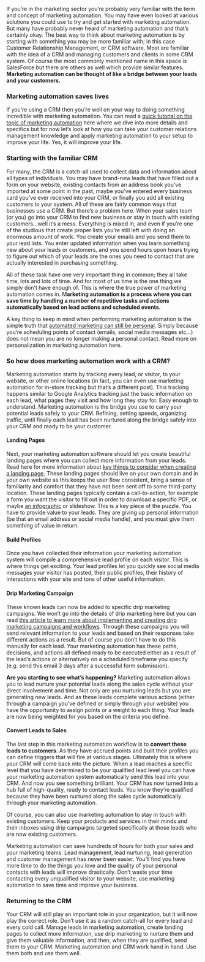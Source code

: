 If you’re in the marketing sector you’re probably very familiar with the term and concept of marketing automation. You may have even looked at various solutions you could use to try and get started with marketing automation. But many have probably never heard of marketing automation and that’s certainly okay. The best way to think about marketing automation is by starting with something you may be more familiar with; in this case Customer Relationship Management, or CRM software. Most are familiar with the idea of a CRM and managing customers and clients in some CRM system. Of course the most commonly mentioned name in this space is SalesForce but there are others as well which provide similar features. **Marketing automation can be thought of like a bridge between your leads and your customers.**  




### Marketing automation saves lives

If you’re using a CRM then you’re well on your way to doing something incredible with marketing automation. You can read a [quick tutorial on the topic of marketing automation](https://www.mautic.org/marketing-automation-software/) here where we dive into more details and specifics but for now let’s look at how you can take your customer relations management knowledge and apply marketing automation to your setup to improve your life. Yes, it will improve your life.  




### Starting with the familiar CRM

For many, the CRM is a catch-all used to collect data and information about all types of individuals. You may have brand-new leads that have filled out a form on your website, existing contacts from an address book you’ve imported at some point in the past, maybe you’ve entered every business card you’ve ever received into your CRM, or finally you add all existing customers to your system. All of these are fairly common ways that businesses use a CRM. But there’s a problem here. When your sales team (or you) go into your CRM to find new business or stay in touch with existing customers…well it’s a mess. Everything is mixed in, and even if you’re one of the studious that create proper lists you’re still left with doing an enormous amount of work. You create your emails and you send them to your lead lists. You enter updated information when you learn something new about your leads or customers, and you spend hours upon hours trying to figure out which of your leads are the ones you need to contact that are actually interested in purchasing something.   



All of these task have one very important thing in common; they all take time, lots and lots of time. And for most of us time is the one thing we simply don’t have enough of. This is where the true power of marketing automation comes in. M**arketing automation is a process where you can save time by handling a number of repetitive tasks and actions automatically based on lead actions and scheduled events.**   



A key thing to keep in mind when performing marketing automation is the simple truth that [automated marketing can still be personal](https://www.mautic.org/blog/the-power-of-personal-emails/). Simply because you’re scheduling points of contact (emails, social media messages etc…) does not mean you are no longer making a personal contact. Read more on personalization in marketing automation here.  




### So how does marketing automation work with a CRM? 

Marketing automation starts by tracking every lead, or visitor, to your website, or other online locations (in fact, you can even use marketing automation for in-store tracking but that’s a different post). This tracking happens similar to Google Analytics tracking just the basic information on each lead, what pages they visit and how long they stay for. Easy enough to understand. Marketing automation is the bridge you use to carry your potential leads safely to your CRM. Refining, setting speeds, organizing traffic, until finally each lead has been nurtured along the bridge safely into your CRM and ready to be your customer.  




#### Landing Pages

Next, your marketing automation software should let you create beautiful landing pages where you can collect more information from your leads. Read here for more information about [key things to consider when creating a landing page](https://www.mautic.org/marketing-automation-software/landing-page/). These landing pages should live on your own domain and in your own website as this keeps the user flow consistent, bring a sense of familiarity and comfort that they have not been sent off to some third-party location. These landing pages typically contain a call-to-action, for example a form you want the visitor to fill out in order to download a specific PDF, or maybe [an infographic](https://www.mautic.org/blog/mautic-release-stats/) or slideshow. This is a key piece of the puzzle. You have to provide value to your leads. They are giving up personal information (be that an email address or social media handle), and you must give them something of value in return.   




#### Build Profiles

Once you have collected their information your marketing automation system will compile a comprehensive lead profile on each visitor. This is where things get exciting. Your lead profiles let you quickly see social media messages your visitor has posted, their public profiles, their history of interactions with your site and tons of other useful information.   




#### Drip Marketing Campaign

These known leads can now be added to specific drip marketing campaigns. We won’t go into the details of drip marketing here but you can read [this article to learn more about implementing and creating drip marketing campaigns and workflows](https://www.mautic.org/marketing-automation-software/drip-marketing-campaign/). Through these campaigns you will send relevant information to your leads and based on their responses take different actions as a result. But of course you don’t have to do this manually for each lead. Your marketing automation has these paths, decisions, and actions all defined ready to be executed either as a result of the lead’s actions or alternatively on a scheduled timeframe you specify (e.g. send this email 3 days after a successful form submission).   



**Are you starting to see what’s happening?** Marketing automation allows you to lead nurture your potential leads along the sales cycle without your direct involvement and time. Not only are you nurturing leads but you are generating new leads. And as these leads complete various actions (either through a campaign you’ve defined or simply through your website) you have the opportunity to assign points or a weight to each thing. Your leads are now being weighted for you based on the criteria you define.   




#### Convert Leads to Sales

The last step in this marketing automation workflow is to **convert these leads to customers**. As they have accrued points and built their profiles you can define triggers that will fire at various stages. Ultimately this is where your CRM will come back into the picture. When a lead reaches a specific level that you have determined to be your qualified lead level you can have your marketing automation system automatically send this lead into your CRM. And now you see something brilliant. Your CRM has now turned into a hub full of high-quality, ready to contact leads. You know they’re qualified because they have been nurtured along the sales cycle automatically through your marketing automation.   



Of course, you can also use marketing automation to stay in touch with existing customers. Keep your products and services in their minds and their inboxes using drip campaigns targeted specifically at those leads who are now existing customers. 

Marketing automation can save hundreds of hours for both your sales and your marketing teams. Lead management, lead nurturing, lead generation and customer management has never been easier. You’ll find you have more time to do the things you love and the quality of your personal contacts with leads will improve drastically. Don’t waste your time contacting every unqualified visitor to your website, use marketing automation to save time and improve your business.  

 


### Returning to the CRM

Your CRM will still play an important role in your organization, but it will now play the correct role. Don’t use it as a random catch-all for every lead and every cold call. Manage leads in marketing automation, create landing pages to collect more information, use drip marketing to nurture them and give them valuable information, and then, when they are qualified, send them to your CRM. Marketing automation and CRM work hand in hand. Use them both and use them well.